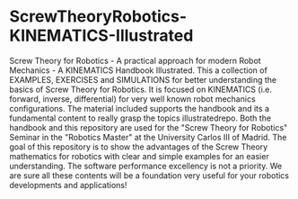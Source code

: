 # ScrewTheoryRobotics-KINEMATICS-Illustrated
Screw Theory for Robotics - A practical approach for modern Robot Mechanics - A KINEMATICS Handbook Illustrated.
This a collection of EXAMPLES, EXERCISES and SIMULATIONS for better understanding the basics of Screw Theory for Robotics. It is focused on KINEMATICS (i.e. forward, inverse, differential) for very well known robot mechanics configurations.
The material included supports the handbook and its a fundamental content to really grasp the topics illustratedrepo.
Both the handbook and this repository are used for the "Screw Theory for Robotics" Seminar in the "Robotics Master" at the University Carlos III of Madrid.
The goal of this repository is to show the advantages of the Screw Theory mathematics for robotics with clear and simple examples for an easier understanding. The software performance excellency is not a priority.
We are sure all these contents will be a foundation very useful for your robotics developments and applications!
